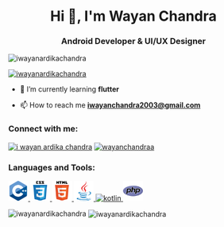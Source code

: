 <h1 align="center">Hi 👋, I'm Wayan Chandra</h1>
<h3 align="center">Android Developer & UI/UX Designer</h3>

<p align="left"> <img src="https://komarev.com/ghpvc/?username=iwayanardikachandra&label=Profile%20views&color=0e75b6&style=flat" alt="iwayanardikachandra" /> </p>

<p align="left"> <a href="https://github.com/ryo-ma/github-profile-trophy"><img src="https://github-profile-trophy.vercel.app/?username=iwayanardikachandra" alt="iwayanardikachandra" /></a> </p>

- 🌱 I’m currently learning **flutter**

- 📫 How to reach me **iwayanchandra2003@gmail.com**

<h3 align="left">Connect with me:</h3>
<p align="left">
<a href="https://linkedin.com/in/i wayan ardika chandra" target="blank"><img align="center" src="https://raw.githubusercontent.com/rahuldkjain/github-profile-readme-generator/master/src/images/icons/Social/linked-in-alt.svg" alt="i wayan ardika chandra" height="30" width="40" /></a>
<a href="https://instagram.com/wayanchandraa" target="blank"><img align="center" src="https://raw.githubusercontent.com/rahuldkjain/github-profile-readme-generator/master/src/images/icons/Social/instagram.svg" alt="wayanchandraa" height="30" width="40" /></a>
</p>

<h3 align="left">Languages and Tools:</h3>
<p align="left"> <a href="https://www.w3schools.com/cpp/" target="_blank" rel="noreferrer"> <img src="https://raw.githubusercontent.com/devicons/devicon/master/icons/cplusplus/cplusplus-original.svg" alt="cplusplus" width="40" height="40"/> </a> <a href="https://www.w3schools.com/css/" target="_blank" rel="noreferrer"> <img src="https://raw.githubusercontent.com/devicons/devicon/master/icons/css3/css3-original-wordmark.svg" alt="css3" width="40" height="40"/> </a> <a href="https://www.w3.org/html/" target="_blank" rel="noreferrer"> <img src="https://raw.githubusercontent.com/devicons/devicon/master/icons/html5/html5-original-wordmark.svg" alt="html5" width="40" height="40"/> </a> <a href="https://www.java.com" target="_blank" rel="noreferrer"> <img src="https://raw.githubusercontent.com/devicons/devicon/master/icons/java/java-original.svg" alt="java" width="40" height="40"/> </a> <a href="https://kotlinlang.org" target="_blank" rel="noreferrer"> <img src="https://www.vectorlogo.zone/logos/kotlinlang/kotlinlang-icon.svg" alt="kotlin" width="40" height="40"/> </a> <a href="https://www.php.net" target="_blank" rel="noreferrer"> <img src="https://raw.githubusercontent.com/devicons/devicon/master/icons/php/php-original.svg" alt="php" width="40" height="40"/> </a> </p>

<p><img align="left" src="https://github-readme-stats.vercel.app/api/top-langs?username=iwayanardikachandra&show_icons=true&locale=en&layout=compact" alt="iwayanardikachandra" /></p>

<p>&nbsp;<img align="center" src="https://github-readme-stats.vercel.app/api?username=iwayanardikachandra&show_icons=true&locale=en" alt="iwayanardikachandra" /></p>
